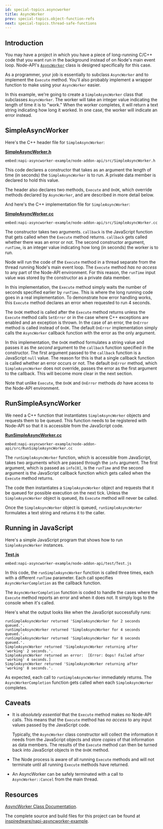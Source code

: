 ```yaml
---
id: special-topics.asyncworker
title: AsyncWorker
prev: special-topics.object-function-refs
next: special-topics.thread-safe-functions
---
```


## Introduction

You may have a project in which you have a piece of long-running C/C++ code that you want run in the background instead of on Node's main event loop. Node-API's [`AsyncWorker`](https://github.com/nodejs/node-addon-api/blob/main/doc/async_worker.md) class is designed specifically for this case.

As a programmer, your job is essentially to subclass `AsyncWorker` and to implement the `Execute` method. You'll also probably implement a wrapper function to make using your `AsyncWorker` easier.

In this example, we're going to create a `SimpleAsyncWorker` class that subclasses `AsyncWorker`. The worker will take an integer value indicating the length of time it is to "work." When the worker completes, it will return a text string indicating how long it worked. In one case, the worker will indicate an error instead.

## SimpleAsyncWorker

Here's the C++ header file for `SimpleAsyncWorker`:

[**SimpleAsyncWorker.h**](https://github.com/nodejs/node-addon-examples/blob/main/napi-asyncworker-example/node-addon-api/src/SimpleAsyncWorker.h)

`embed:napi-asyncworker-example/node-addon-api/src/SimpleAsyncWorker.h`

This code declares a constructor that takes as an argument the length of time (in seconds) the `SimpleAsyncWorker` is to run. A private data member is declared to hold this value.

The header also declares two methods, `Execute` and `OnOK`, which override methods declared by `AsyncWorker`, and are described in more detail below.

And here's the C++ implementation file for `SimpleAsyncWorker`:

[**SimpleAsyncWorker.cc**](https://github.com/nodejs/node-addon-examples/blob/main/napi-asyncworker-example/node-addon-api/src/SimpleAsyncWorker.cc)

`embed:napi-asyncworker-example/node-addon-api/src/SimpleAsyncWorker.cc`

The constructor takes two arguments. `callback` is the JavaScript function that gets called when the `Execute` method returns. `callback` gets called whether there was an error or not. The second constructor argument, `runTime`, is an integer value indicating how long (in seconds) the worker is to run.

Node will run the code of the `Execute` method in a thread separate from the thread running Node's main event loop. The `Execute` method _has no access_ to any part of the Node-API environment. For this reason, the `runTime` input value was stored by the constructor as a private data member.

In this implementation, the `Execute` method simply waits the number of seconds specified earlier by `runTime`. This is where the long running code goes in a real implementation. To demonstrate how error handling works, this `Execute` method declares an error when requested to run 4 seconds.

The `OnOK` method is called after the `Execute` method returns unless the `Execute` method calls `SetError` or in the case where C++ exceptions are enabled and an exception is thrown. In the case of an error, the `OnError` method is called instead of `OnOK`. The default `OnError` implementation simply calls the `AsyncWorker` callback function with the error as the only argument.

In this implementation, the `OnOK` method formulates a string value and passes it as the _second_ argument to the `callback` function specified in the constructor. The first argument passed to the `callback` function is a JavaScript `null` value. The reason for this is that a single callback function is called whether an error occurs or not. The default `OnError` method, which `SimpleAsyncWorker` does not override, passes the error as the first argument to the callback. This will become more clear in the next section.

Note that unlike `Execute`, the `OnOK` and `OnError` methods _do_ have access to the Node-API environment.

## RunSimpleAsyncWorker

We need a C++ function that instantiates `SimpleAsyncWorker` objects and requests them to be queued. This function needs to be registered with Node-API so that it is accessible from the JavaScript code.

[**RunSimpleAsyncWorker.cc**](https://github.com/nodejs/node-addon-examples/blob/main/napi-asyncworker-example/node-addon-api/src/RunSimpleAsyncWorker.cc)

`embed:napi-asyncworker-example/node-addon-api/src/RunSimpleAsyncWorker.cc`

The `runSimpleAsyncWorker` function, which is accessible from JavaScript, takes two arguments which are passed through the `info` argument. The first argument, which is passed as `info[0]`, is the `runTime` and the second argument is the JavaScript callback function which gets called when the `Execute` method returns.

The code then instantiates a `SimpleAsyncWorker` object and requests that it be queued for possible execution on the next tick. Unless the `SimpleAsyncWorker` object is queued, its `Execute` method will never be called.

Once the `SimpleAsyncWorker` object is queued, `runSimpleAsyncWorker` formulates a text string and returns it to the caller.

## Running in JavaScript

Here's a simple JavaScript program that shows how to run `SimpleAsyncWorker` instances.

[**Test.js**](https://github.com/nodejs/node-addon-examples/blob/main/napi-asyncworker-example/node-addon-api/test/Test.js)

`embed:napi-asyncworker-example/node-addon-api/test/Test.js`

In this code, the `runSimpleAsyncWorker` function is called three times, each with a different `runTime` parameter. Each call specifies `AsyncWorkerCompletion` as the callback function.

The `AsyncWorkerCompletion` function is coded to handle the cases where the `Execute` method reports an error and when it does not. It simply logs to the console when it's called.

Here's what the output looks like when the JavaScript successfully runs:

```
runSimpleAsyncWorker returned 'SimpleAsyncWorker for 2 seconds queued.'.
runSimpleAsyncWorker returned 'SimpleAsyncWorker for 4 seconds queued.'.
runSimpleAsyncWorker returned 'SimpleAsyncWorker for 8 seconds queued.'.
SimpleAsyncWorker returned 'SimpleAsyncWorker returning after 'working' 2 seconds.'.
SimpleAsyncWorker returned an error:  [Error: Oops! Failed after 'working' 4 seconds.]
SimpleAsyncWorker returned 'SimpleAsyncWorker returning after 'working' 8 seconds.'.
```

As expected, each call to `runSimpleAsyncWorker` immediately returns. The `AsyncWorkerCompletion` function gets called when each `SimpleAsyncWorker` completes.

## Caveats

- It is _absolutely essential_ that the `Execute` method makes no Node-API calls. This means that the `Execute` method has _no access_ to any input values passed by the JavaScript code.

	Typically, the `AsyncWorker` class constructor will collect the information it needs from the JavaScript objects and store _copies_ of that information as data members. The results of the `Execute` method can then be turned back into JavaScript objects in the `OnOK` method.

- The Node process is aware of all running `Execute` methods and will not terminate until all running `Execute` methods have returned.

- An AsyncWorker can be safely terminated with a call to `AsyncWorker::Cancel` from the main thread.

## Resources

[AsyncWorker Class Documentation](https://github.com/nodejs/node-addon-api/blob/main/doc/async_worker.md).

The complete source and build files for this project can be found at [inspiredware/napi-asyncworker-example](https://github.com/inspiredware/napi-asyncworker-example).
